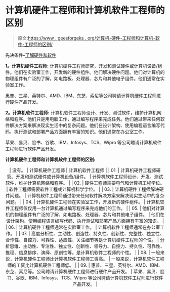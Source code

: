 # 计算机硬件工程师和计算机软件工程师的区别

> 原文:[https://www . geesforgeks . org/计算机-硬件-工程师和计算机-软件-工程师的区别/](https://www.geeksforgeeks.org/difference-between-computer-hardware-engineer-and-computer-software-engineer/)

先决条件–[了解硬件和软件](https://www.geeksforgeeks.org/difference-between-hardware-and-software/)

**1。计算机硬件工程师:**
计算机硬件工程师研究、开发和测试硬件或计算机设备/组件。他们在实验室工作，开发新的硬件组件。他们解决硬件问题。他们对计算机的物理组件有广泛的了解，如电路板、处理器、芯片和其他电子组件。他们通常在实验室工作。

惠普、三星、英特尔、AMD、IBM、东芝、索尼等公司聘请计算机硬件工程师进行硬件产品开发。

**2。计算机软件工程师:**
计算机软件工程师设计、开发、测试软件，维护计算机网络和程序。他们只是用电脑工作，通过编写程序来完成任务。他们通过带来任何软件解决方案来解决现实生活中的复杂问题。他们在设计架构、使用编程语言编写代码、执行测试和部署产品方面拥有丰富的知识。他们通常在办公室工作。

苹果、易贝、脸书、谷歌、IBM、Infosys、TCS、Wipro 等公司聘请计算机软件工程师进行软件产品开发。

**计算机硬件工程师和计算机软件工程师的区别:**

<center>

| 没有。 | 计算机硬件工程师 | 计算机软件工程师 |
| 01. | 计算机硬件工程师研究、开发和测试硬件或计算机设备/组件。 | 计算机软件工程师设计、开发、测试软件，维护计算机网络和程序。 |
| 02. | 硬件工程师需要电气和计算机工程学位。 | 软件工程师需要软件工程或计算机科学学位。 |
| 03. | 计算机硬件工程师解决硬件问题。 | 计算机软件工程师通过带来任何软件解决方案来解决现实生活中的复杂问题。 |
| 04. | 计算机硬件工程师在实验室工作，开发新的硬件组件。 | 计算机软件工程师仅仅用一台计算机通过编写程序来完成他们的工作。 |
| 05. | 他们对计算机的物理组件有广泛的了解，如电路板、处理器、芯片和其他电子组件。 | 他们在设计架构、使用编程语言编写代码、执行测试和部署产品方面拥有丰富的知识。 |
| 06. | 计算机硬件工程师通常在实验室工作。 | 计算机软件工程师通常在办公室工作。 |
| 07. | 高度分析性、主动性、创造性、持久性、创新性、完整性、独立性、合作性、自控力、可靠性、适应性、关注细节等是计算机硬件工程师的个性。 | 分析思维、主动性、专注性、独立性、创新性、领导力、自控力、持久性、可靠性、推理、信息排序、演绎、原创性等。是计算机软件工程师的个性。 |
| 08. | 一般来说，计算机硬件工程师比计算机软件工程师工资高。 | 一般来说，计算机软件工程师的工资比计算机硬件工程师低。 |
| 09. | 惠普、三星、英特尔、AMD、IBM、东芝、索尼等。公司聘请计算机硬件工程师进行硬件产品开发。 | 苹果、易贝、脸书、谷歌、IBM、Infosys、TCS、Wipro 等公司聘请计算机软件工程师进行软件产品开发。 |

</center>
